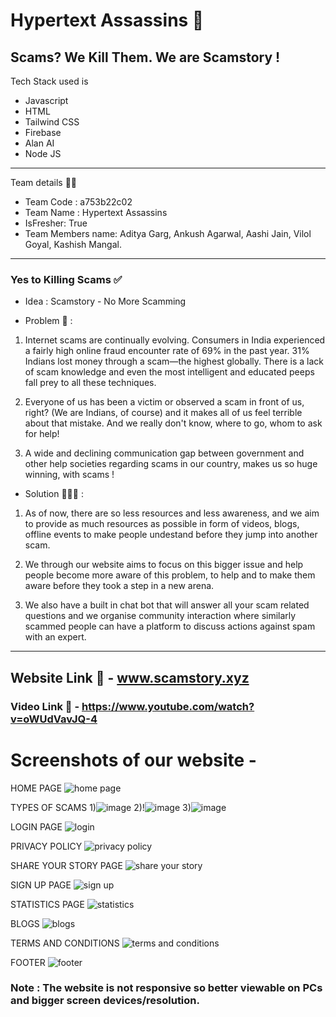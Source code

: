 # Hypertext Assassins 🤺
## Scams? We Kill Them. We are Scamstory !

Tech Stack used is 
- Javascript 
- HTML
- Tailwind CSS
- Firebase
- Alan AI
- Node JS

---

 Team details 🧑‍💻
- Team Code : a753b22c02
- Team Name : Hypertext Assassins
- IsFresher: True
- Team Members name: Aditya Garg, Ankush Agarwal, Aashi Jain, Vilol Goyal, Kashish Mangal.

---
### Yes to Killing Scams ✅

- Idea : Scamstory - No More Scamming 

- Problem 🚨 :


1. Internet scams are continually evolving. Consumers in India experienced a fairly high online fraud encounter rate of 69% in the past year. 31% Indians lost money through a scam—the highest globally. There is a lack of scam knowledge and even the most intelligent and educated peeps fall prey to all these techniques.

2. Everyone of us has been a victim or observed a scam in front of us, right? (We are Indians, of course) and it makes all of us feel terrible about that mistake. And we really don't know, where to go, whom to ask for help!

3. A wide and declining communication gap between government and other help societies regarding scams in our country, makes us so huge winning, with scams !

- Solution 🏄🏼‍♂️ :

1. As of now, there are so less resources and less awareness, and we aim to provide as much resources as possible in form of videos, blogs, offline events to make people undestand before they jump into another scam.

2. We through our website aims to focus on this bigger issue and help people become more aware of this problem, to help and to make them aware before they took a step in a new arena.

3. We also have a built in chat bot that will answer all your scam related questions and we organise community interaction where similarly scammed people can have a platform to discuss actions against spam with an expert.


---

## Website Link 🔗 - www.scamstory.xyz

### Video Link 🎥 - https://www.youtube.com/watch?v=oWUdVavJQ-4

# Screenshots of our website - 

HOME PAGE
![home page](https://user-images.githubusercontent.com/94540726/155898690-1661541c-d745-4c3d-b430-2740d8441e4a.png)

TYPES OF SCAMS
1)![image](https://user-images.githubusercontent.com/96407263/155901127-468c9593-557f-49db-bf29-a83d0001de78.png)
2)!![image](https://user-images.githubusercontent.com/96407263/155901161-b46af07e-5fde-4ac3-a144-33d7d3bbafef.png)
3)![image](https://user-images.githubusercontent.com/96407263/155901177-309f7761-034e-4bd7-baaf-34e988793735.png)

LOGIN PAGE
![login](https://user-images.githubusercontent.com/94540726/155898726-a25694eb-ede9-466b-b553-2740d7c5efe9.png)

PRIVACY POLICY
![privacy policy](https://user-images.githubusercontent.com/94540726/155898731-a118781b-5765-4063-a486-ec81d70e1f50.png)

SHARE YOUR STORY PAGE
![share your story](https://user-images.githubusercontent.com/94540726/155898757-5d970414-a11c-4c40-ab74-5adea2eaf08a.png)

SIGN UP PAGE
![sign up](https://user-images.githubusercontent.com/94540726/155898764-45450132-0128-4e26-b070-0b5d04d1e0c4.png)

STATISTICS PAGE
![statistics](https://user-images.githubusercontent.com/94540726/155898769-94c6ad11-733e-4761-baed-0992d5d7b27c.png)

BLOGS
![blogs](https://user-images.githubusercontent.com/94540726/155898857-7556a9d1-24dd-4f22-8ebb-d5979638f446.png)

TERMS AND CONDITIONS
![terms and conditions](https://user-images.githubusercontent.com/94540726/155898773-209bb97d-499c-4cf7-83c4-6b7d899dfd82.png)

FOOTER
![footer](https://user-images.githubusercontent.com/94540726/155898802-9efb7490-3baf-4c56-b5fd-cceec24ad3d8.png)

### Note : The website is not responsive so better viewable on PCs and bigger screen devices/resolution.
 
